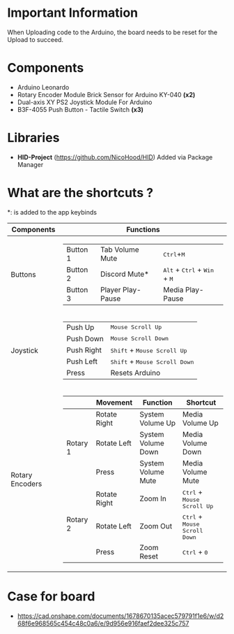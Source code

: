 # Important Information
When Uploading code to the Arduino, the board needs to be reset for the Upload to succeed.

# Components
* Arduino Leonardo
* Rotary Encoder Module Brick Sensor for Arduino KY-040 **(x2)**
* Dual-axis XY PS2 Joystick Module For Arduino
* B3F-4055 Push Button - Tactile Switch **(x3)**


# Libraries
* **HID-Project**  (https://github.com/NicoHood/HID)
	Added via Package Manager


# What are the shortcuts ?
*: is added to the app keybinds
<table>
    <thead>
        <th>Components</th>
        <th>Functions</th>
    </thead>
    <tbody>
        <tr>
            <td>
                Buttons
            </td>
            <td>
                <table>
                    <tbody>
                        <tr>
                            <td>Button 1</td>
                            <td>Tab Volume Mute</td>
                            <td><kbd>Ctrl</kbd>+<kbd>M</kbd></td>
                        </tr>
                        <tr>
                            <td>Button 2</td>
                            <td>Discord Mute*</td>
                            <td><kbd>Alt</kbd> + <kbd>Ctrl</kbd> + <kbd>Win</kbd> + <kbd>M</kbd></td>
                        </tr>
                        <tr>
                            <td>Button 3</td>
                            <td>Player Play-Pause</td>
                            <td>Media Play-Pause</td>
                        </tr>
                    </tbody>
                </table>
            </td>
        </tr>
        <tr>
            <td>
                Joystick
            </td>
            <td>
                <table>
                    <tbody>
                        <tr>
                            <td>Push Up</td>
                            <td><kbd>Mouse Scroll Up</kbd></td>
                        </tr>
                        <tr>
                            <td>Push Down</td>
                            <td><kbd>Mouse Scroll Down</kbd></td>
                        </tr>
                        <tr>
                            <td>Push Right</td>
                            <td><kbd>Shift</kbd> + <kbd>Mouse Scroll Up</kbd></td>
                        </tr>
                        <tr>
                            <td>Push Left</td>
                            <td><kbd>Shift</kbd> + <kbd>Mouse Scroll Down</kbd></td>
                        </tr>
                        <tr>
                            <td>Press</td>
                            <td>Resets Arduino</td>
                        </tr>
                    </tbody>
                </table>
            </td>
        </tr>
        <tr>
            <td rowspan="6">
                Rotary Encoders
            </td>
            <td>
                <table>
	               <thead>
		               <th></th>
		               <th>Movement</th>
		               <th>Function</th>
		               <th>Shortcut</th>
	               </thead>     
                    <tbody>
                        <tr>
                            <td rowspan="3"> Rotary 1 </td>
                            <td>Rotate Right</td>
                            <td>System Volume Up</td>
                            <td>Media Volume Up</td>
                        </tr>
                        <tr>
                            <td>Rotate Left</td>
                            <td>System Volume Down</td>
                            <td>Media Volume Down</td>
                        </tr>
                        <tr>
                            <td>Press</td>
                            <td>System Volume Mute</td>
                            <td>Media Volume Mute</td>
                        </tr>
                        <tr>
                            <td rowspan="3"> Rotary 2 </td>
                            <td>Rotate Right</td>
                            <td>Zoom In</td>
                            <td><kbd>Ctrl</kbd> + <kbd>Mouse Scroll Up</kbd></td>
                        </tr>
                        <tr>
                            <td>Rotate Left</td>
                            <td>Zoom Out</td>
                            <td><kbd>Ctrl</kbd> + <kbd>Mouse Scroll Down</kbd></td>
                        </tr>
                        <tr>
                            <td>Press</td>
                            <td>Zoom Reset</td>
                            <td><kbd>Ctrl</kbd> + <kbd>0</kbd></td>
                        </tr>
                    </tbody>
                </table>
            </td>
        </tr>
    </tbody>
</table>

# Case for board
* https://cad.onshape.com/documents/1678670135acec579791f1e6/w/d268f6e968565c454c48c0a6/e/9d956e916faef2dee325c757
